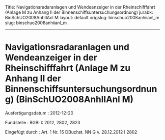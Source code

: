 Title: Navigationsradaranlagen und Wendeanzeiger in der Rheinschifffahrt (Anlage M
  zu Anhang II der Binnenschiffsuntersuchungsordnung)
jurabk: BinSchUO2008AnhIIAnl M
layout: default
origslug: binschuo2008anhiianl_m
slug: binschuo2008anhiianl_m

---

# Navigationsradaranlagen und Wendeanzeiger in der Rheinschifffahrt (Anlage M zu Anhang II der Binnenschiffsuntersuchungsordnung) (BinSchUO2008AnhIIAnl M)

Ausfertigungsdatum
:   2012-12-20

Fundstelle
:   BGBl I: 2012, 2802, 2823

Eingefügt durch
:   Art. 1 Nr. 15 DBuchst. NN G v. 28.12.2012 I 2802

